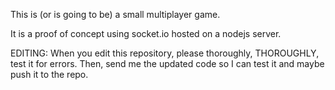 This is (or is going to be) a small multiplayer game.

It is a proof of concept using socket.io hosted on a nodejs server.

EDITING:
  When you edit this repository, please thoroughly, THOROUGHLY, test it for errors. Then, send me the updated code so I can test it and maybe push it to the repo.
